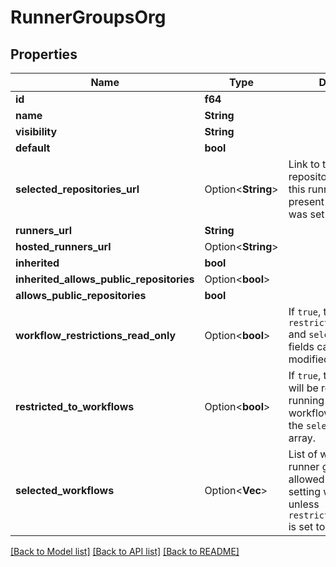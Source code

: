 # RunnerGroupsOrg

## Properties

Name | Type | Description | Notes
------------ | ------------- | ------------- | -------------
**id** | **f64** |  | 
**name** | **String** |  | 
**visibility** | **String** |  | 
**default** | **bool** |  | 
**selected_repositories_url** | Option<**String**> | Link to the selected repositories resource for this runner group. Not present unless visibility was set to `selected` | [optional]
**runners_url** | **String** |  | 
**hosted_runners_url** | Option<**String**> |  | [optional]
**inherited** | **bool** |  | 
**inherited_allows_public_repositories** | Option<**bool**> |  | [optional]
**allows_public_repositories** | **bool** |  | 
**workflow_restrictions_read_only** | Option<**bool**> | If `true`, the `restricted_to_workflows` and `selected_workflows` fields cannot be modified. | [optional][default to false]
**restricted_to_workflows** | Option<**bool**> | If `true`, the runner group will be restricted to running only the workflows specified in the `selected_workflows` array. | [optional][default to false]
**selected_workflows** | Option<**Vec<String>**> | List of workflows the runner group should be allowed to run. This setting will be ignored unless `restricted_to_workflows` is set to `true`. | [optional]

[[Back to Model list]](../README.md#documentation-for-models) [[Back to API list]](../README.md#documentation-for-api-endpoints) [[Back to README]](../README.md)



